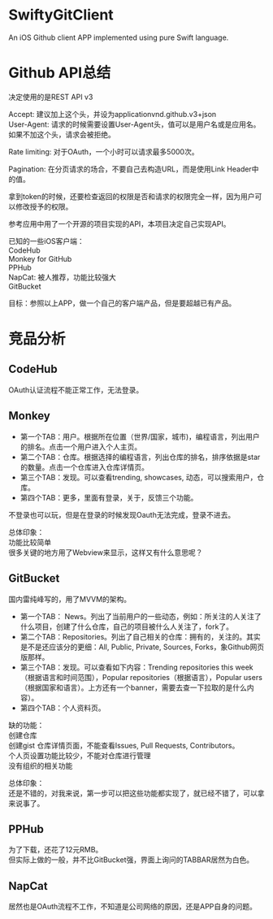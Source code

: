 # SwiftyGitClient
An iOS Github client APP implemented using pure Swift language.

# Github API总结
决定使用的是REST API v3  

Accept: 建议加上这个头，并设为applicationvnd.github.v3+json  
User-Agent: 请求的时候需要设置User-Agent头，值可以是用户名或是应用名。如果不加这个头，请求会被拒绝。   

Rate limiting: 对于OAuth，一个小时可以请求最多5000次。   

Pagination: 在分页请求的场合，不要自己去构造URL，而是使用Link Header中的值。    

拿到token的时候，还要检查返回的权限是否和请求的权限完全一样，因为用户可以修改授予的权限。

参考应用中用了一个开源的项目实现的API，本项目决定自己实现API。  



已知的一些iOS客户端：  
CodeHub  
Monkey for GitHub  
PPHub  
NapCat: 被人推荐，功能比较强大   
GitBucket

目标：参照以上APP，做一个自己的客户端产品，但是要超越已有产品。  

# 竞品分析
## CodeHub
OAuth认证流程不能正常工作，无法登录。   

## Monkey
* 第一个TAB：用户。根据所在位置（世界/国家，城市)，编程语言，列出用户的排名。点击一个用户进入个人主页。   
* 第二个TAB：仓库。根据选择的编程语言，列出仓库的排名，排序依据是star的数量。点击一个仓库进入仓库详情页。  
* 第三个TAB：发现。可以查看trending, showcases, 动态，可以搜索用户，仓库。  
* 第四个TAB：更多，里面有登录，关于，反馈三个功能。

不登录也可以玩，但是在登录的时候发现Oauth无法完成，登录不进去。

总体印象：  
功能比较简单   
很多关键的地方用了Webview来显示，这样又有什么意思呢？  

## GitBucket
国内雷纯峰写的，用了MVVM的架构。
* 第一个TAB： News。列出了当前用户的一些动态，例如：所关注的人关注了什么项目，创建了什么仓库，自己的项目被什么人关注了，fork了。
* 第二个TAB：Repositories。列出了自己相关的仓库：拥有的，关注的。其实是不是还应该分的更细：All, Public, Private, Sources, Forks，象Github网页版那样。
* 第三个TAB：发现。可以查看如下内容：Trending repositories this week（根据语言和时间范围），Popular repositories（根据语言），Popular users（根据国家和语言）。上方还有一个banner，需要去查一下拉取的是什么内容）。
* 第四个TAB：个人资料页。

缺的功能：  
创建仓库  
创建gist
仓库详情页面，不能查看Issues, Pull Requests, Contributors。  
个人页设置功能比较少，不能对仓库进行管理  
没有组织的相关功能  

总体印象：  
还是不错的，对我来说，第一步可以把这些功能都实现了，就已经不错了，可以拿来说事了。  

## PPHub
为了下载，还花了12元RMB。  
但实际上做的一般，并不比GitBucket强，界面上询问的TABBAR居然为白色。  

## NapCat
居然也是OAuth流程不工作，不知道是公司网络的原因，还是APP自身的问题。 

